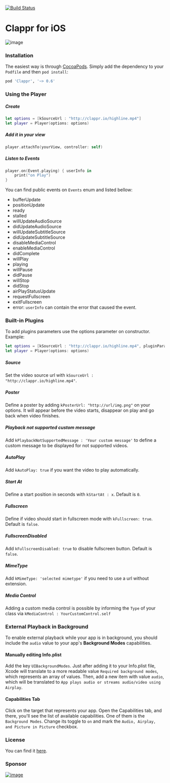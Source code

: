 [![Build Status](https://travis-ci.org/clappr/clappr-ios.svg?branch=master)](https://travis-ci.org/clappr/clappr-ios)

# Clappr for iOS

![image](https://cloud.githubusercontent.com/assets/1156242/16349649/54f233e2-3a30-11e6-98e4-42eb5284b730.png)

### Installation

The easiest way is through [CocoaPods](http://cocoapods.org). Simply add the dependency to your `Podfile` and then `pod install`:

```ruby
pod 'Clappr', '~> 0.6'
```

### Using the Player

##### Create
```swift
let options = [kSourceUrl : "http://clappr.io/highline.mp4"]
let player = Player(options: options)
```

##### Add it in your view

```swift
player.attachTo(yourView, controller: self)
```

##### Listen to Events

```swift
player.on(Event.playing) { userInfo in
    print("on Play")
}
```

You can find public events on `Events` enum and listed bellow:

* bufferUpdate
* positionUpdate
* ready
* stalled
* willUpdateAudioSource
* didUpdateAudioSource
* willUpdateSubtitleSource
* didUpdateSubtitleSource
* disableMediaControl
* enableMediaControl
* didComplete
* willPlay
* playing
* willPause
* didPause
* willStop
* didStop
* airPlayStatusUpdate
* requestFullscreen
* exitFullscreen
* error: `userInfo` can contain the error that caused the event.

### Built-in Plugins

To add plugins parameters use the options parameter on constructor. Example:

```Swift
let options = [kSourceUrl : "http://clappr.io/highline.mp4", pluginParameter1: "value1", pluginParameter2: true]
let player = Player(options: options)
```
##### Source
Set the video source url with `kSourceUrl : "http://clappr.io/highline.mp4"`.

##### Poster
Define a poster by adding `kPosterUrl: "http://url/img.png"` on your options. It will appear before the video starts, disappear on play and go back when video finishes.

##### Playback not supported custom message
Add `kPlaybackNotSupportedMessage : 'Your custom message'` to define a custom message to be displayed for not supported videos.

##### AutoPlay
Add `kAutoPlay: true` if you want the video to play automatically.

##### Start At
Define a start position in seconds with `kStartAt : x`. Default is `0`.

##### Fullscreen
Define if video should start in fullscreen mode with `kFullscreen: true`. Default is `false`.

##### FullscreenDisabled
Add `kFullscreenDisabled: true` to disable fullscreen button. Default is `false`.

##### MimeType
Add `kMimeType: 'selected mimetype'` if you need to use a url without extension.

##### Media Control
Adding a custom media control is possible by informing the `Type` of your class via `kMediaControl : YourCustomControl.self`

### External Playback in Background
To enable external playback while your app is in background, you should include the `audio` value to your app's **Background Modes** capabilities.

#### Manually editing Info.plist
Add the key `UIBackgroundModes`. Just after adding it to your Info.plist file, Xcode will translate to a more readable value `Required background modes`, which represents an array of values. Then, add a new item with value `audio`, which will be translated to `App plays audio or streams audio/video using Airplay`.

#### Capabilities Tab
Click on the target that represents your app. Open the Capabilities tab, and there, you'll see the list of available capabilities. One of them is the `Background Modes`. Change its toggle to `on` and mark the `Audio, Airplay, and Picture in Picture` checkbox.


### License

You can find it [here](https://github.com/clappr/clappr-ios/blob/master/LICENSE).


### Sponsor

[![image](https://cloud.githubusercontent.com/assets/244265/5900100/ef156258-a54b-11e4-9862-7e5851ed9b81.png)](http://globo.com)
